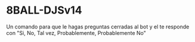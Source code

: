 # 8BALL-DJSv14
Un comando para que le hagas preguntas cerradas al bot y el te responde con "Si, No, Tal vez, Probablemente, Probablemente No"
